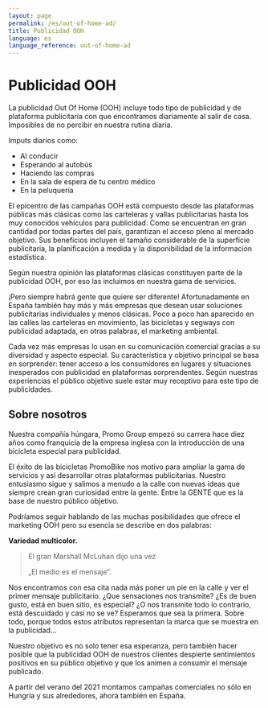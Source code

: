 ```yaml
---
layout: page
permalink: /es/out-of-home-ad/
title: Publicidad OOH
language: es
language_reference: out-of-home-ad
---
```


# Publicidad OOH

La publicidad Out Of Home (OOH) incluye todo tipo de publicidad y de plataforma publicitaria con que encontramos diariamente al salir de casa. Imposibles de no percibir en nuestra rutina diaria.

Imputs diarios como:

- Al conducir
- Esperando al autobús
- Haciendo las compras
- En la sala de espera de tu centro médico
- En la peluquería

El epicentro de las campañas OOH está compuesto desde las plataformas públicas más clásicas como las carteleras y vallas publicitarias hasta los muy conocidos vehículos para publicidad. Como se encuentran en gran cantidad por todas partes del país, garantizan el acceso pleno al mercado objetivo. Sus beneficios incluyen el tamaño considerable de la superficie publicitaria, la planificación a medida y la disponibilidad de la información estadística.

Según nuestra opinión las plataformas clásicas constituyen parte de la publicidad OOH, por eso las incluimos en nuestra gama de servicios.

¡Pero siempre habrá gente que quiere ser diferente! Afortunadamente en España también hay más y más empresas que desean usar soluciones publicitarias individuales y menos clásicas. Poco a poco han aparecido en las calles las carteleras en movimiento, las bicicletas y segways con publicidad adaptada, en otras palabras, el marketing ambiental.

Cada vez más empresas lo usan en su comunicación comercial gracias a su diversidad y aspecto especial. Su característica y objetivo principal se basa en sorprender: tener acceso a los consumidores en lugares y situaciones inesperados con publicidad en plataformas sorprendentes. Según nuestras experiencias el público objetivo suele estar muy receptivo para este tipo de publicidades.

## Sobre nosotros

Nuestra compañía húngara, Promo Group empezó su carrera hace diez años como franquicia de la empresa inglesa con la introducción de una bicicleta especial para publicidad.

El éxito de las bicicletas PromoBike nos motivo para ampliar la gama de servicios y así desarrollar otras plataformas publicitarias. Nuestro entusiasmo sigue y salimos a menudo a la calle con nuevas ideas que siempre crean gran curiosidad entre la gente. Entre la GENTE que es la base de nuestro público objetivo.

Podríamos seguir hablando de las muchas posibilidades que ofrece el marketing OOH pero su esencia se describe en dos palabras:

**Variedad multicolor.**

> El gran Marshall McLuhan dijo una vez
>
> „El medio es el mensaje”.

Nos encontramos con esa cita nada más poner un pie en la calle y ver el primer mensaje publicitario. ¿Que sensaciones nos transmite? ¿Es de buen gusto, está en buen sitio, es especial? ¿O nos transmite todo lo contrario, está descuidado y casi no se ve? Esperamos que sea la primera. Sobre todo, porque todos estos atributos representan la marca que se muestra en la publicidad...

Nuestro objetivo es no solo tener esa esperanza, pero también hacer posible que la publicidad OOH de nuestros clientes despierte sentimientos positivos en su público objetivo y que los animen a consumir el mensaje publicado.

A partir del verano del 2021 montamos campañas comerciales no sólo en Hungría y sus alrededores, ahora también en España.
